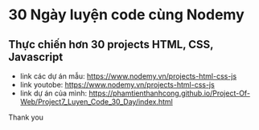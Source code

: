 # 30 Ngày luyện code cùng Nodemy

## Thực chiến hơn 30 projects HTML, CSS, Javascript

- link các dự án mẫu: https://www.nodemy.vn/projects-html-css-js
- link youtobe: https://www.nodemy.vn/projects-html-css-js
- link dự án của mình: https://phamtienthanhcong.github.io/Project-Of-Web/Project7_Luyen_Code_30_Day/index.html

Thank you
